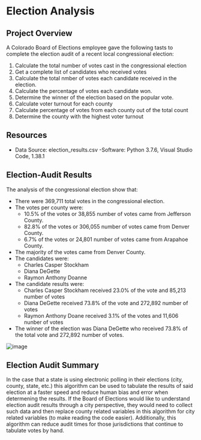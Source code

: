 # Election Analysis

## Project Overview
A Colorado Board of Elections employee gave the following tasts to complete the election audit of a recent local congressional election:

1. Calculate the total number of votes cast in the congressional election
2. Get a complete list of candidates who received votes
3. Calculate the total nmber of votes each candidate received in the election.
4. Calculate the percentage of votes each candidate won.
5. Determine the winner of the election based on the popular vote.
6. Calculate voter turnout for each county
7. Calculate percentage of votes from each county out of the total count
8. Determine the county with the highest voter turnout

## Resources
- Data Source: election_results.csv
-Software: Python 3.7.6, Visual Studio Code, 1.38.1

## Election-Audit Results
The analysis of the congressional election show that:
- There were 369,711 total votes in the congressional election.
- The votes per county were:
    - 10.5% of the votes or 38,855 number of votes came from Jefferson County.
    - 82.8% of the votes or 306,055 number of votes came from Denver County.
    - 6.7% of the votes or 24,801 number of votes came from Arapahoe County.
- The majority of the votes came from Denver County.
- The candidates were:
    - Charles Casper Stockham
    - Diana DeGette
    - Raymon Anthony Doanne
- The candidate results were:
    - Charles Casper Stockham received 23.0% of the vote and 85,213 number of votes
    - Diana DeGette received 73.8% of the vote and 272,892 number of votes
    - Raymon Anthony Doane received 3.1% of the votes and 11,606 nunber of votes
- The winner of the election was Diana DeGette who received 73.8% of the total vote and 272,892 number of votes.


![image](https://user-images.githubusercontent.com/93107507/143809709-04d8284c-1fab-4a7a-ba35-9b0d0a28b34a.png)


## Election Audit Summary
In the case that a state is using electronic polling in their elections (city, county, state, etc.) this algorithm can be used to tabulate the results of said election at a faster speed and reduce human bias and error when determening the results. If the Board of Elections would like to understand election audit results through a city perspective, they would need to collect such data and then replace county related variables in this algorithm for city related variables (to make reading the code easier). Additionally, this algorithm can reduce audit times for those jurisdictions that continue to tabulate votes by hand. 






